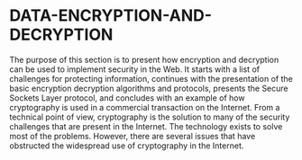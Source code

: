 # DATA-ENCRYPTION-AND-DECRYPTION
The purpose of this section is to present how encryption and decryption can be used to implement security in the Web. It starts with a list of challenges for protecting information, continues with the presentation of the basic encryption decryption algorithms and protocols, presents the Secure Sockets Layer protocol, and concludes with an example of how cryptography is used in a commercial transaction on the Internet. From a technical point of view, cryptography is the solution to many of the security challenges that are present in the Internet. The technology exists to solve most of the problems. However, there are several issues that have obstructed the widespread use of cryptography in the Internet.
